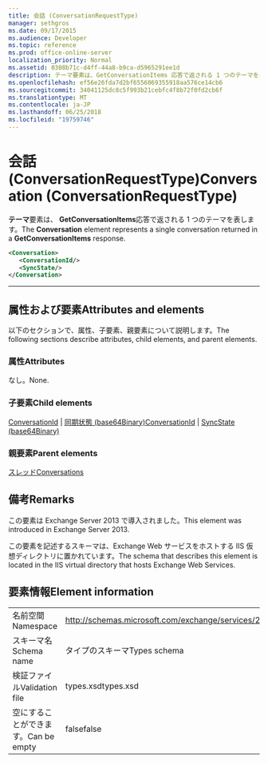 ```yaml
---
title: 会話 (ConversationRequestType)
manager: sethgros
ms.date: 09/17/2015
ms.audience: Developer
ms.topic: reference
ms.prod: office-online-server
localization_priority: Normal
ms.assetid: 0308b71c-d4ff-44a8-b9ca-d5965291ee1d
description: テーマ要素は、GetConversationItems 応答で返される 1 つのテーマを表します。
ms.openlocfilehash: ef56e26fda7d2bf6556069355918aa576ce14cb6
ms.sourcegitcommit: 34041125dc8c5f993b21cebfc4f8b72f0fd2cb6f
ms.translationtype: MT
ms.contentlocale: ja-JP
ms.lasthandoff: 06/25/2018
ms.locfileid: "19759746"
---
```

# <a name="conversation-conversationrequesttype"></a><span data-ttu-id="16d11-103">会話 (ConversationRequestType)</span><span class="sxs-lookup"><span data-stu-id="16d11-103">Conversation (ConversationRequestType)</span></span>

<span data-ttu-id="16d11-104">**テーマ**要素は、 **GetConversationItems**応答で返される 1 つのテーマを表します。</span><span class="sxs-lookup"><span data-stu-id="16d11-104">The **Conversation** element represents a single conversation returned in a **GetConversationItems** response.</span></span> 
  
```XML
<Conversation>
   <ConversationId/>
   <SyncState/>
</Conversation>
```

 ****
## <a name="attributes-and-elements"></a><span data-ttu-id="16d11-105">属性および要素</span><span class="sxs-lookup"><span data-stu-id="16d11-105">Attributes and elements</span></span>

<span data-ttu-id="16d11-106">以下のセクションで、属性、子要素、親要素について説明します。</span><span class="sxs-lookup"><span data-stu-id="16d11-106">The following sections describe attributes, child elements, and parent elements.</span></span>
  
### <a name="attributes"></a><span data-ttu-id="16d11-107">属性</span><span class="sxs-lookup"><span data-stu-id="16d11-107">Attributes</span></span>

<span data-ttu-id="16d11-108">なし。</span><span class="sxs-lookup"><span data-stu-id="16d11-108">None.</span></span>
  
### <a name="child-elements"></a><span data-ttu-id="16d11-109">子要素</span><span class="sxs-lookup"><span data-stu-id="16d11-109">Child elements</span></span>

<span data-ttu-id="16d11-110">[ConversationId](conversationid.md) | [同期状態 (base64Binary)](syncstate-base64binary.md)</span><span class="sxs-lookup"><span data-stu-id="16d11-110">[ConversationId](conversationid.md) | [SyncState (base64Binary)](syncstate-base64binary.md)</span></span>
  
### <a name="parent-elements"></a><span data-ttu-id="16d11-111">親要素</span><span class="sxs-lookup"><span data-stu-id="16d11-111">Parent elements</span></span>

[<span data-ttu-id="16d11-112">スレッド</span><span class="sxs-lookup"><span data-stu-id="16d11-112">Conversations</span></span>](conversations-ex15websvcsotherref.md)
  
## <a name="remarks"></a><span data-ttu-id="16d11-113">備考</span><span class="sxs-lookup"><span data-stu-id="16d11-113">Remarks</span></span>

<span data-ttu-id="16d11-114">この要素は Exchange Server 2013 で導入されました。</span><span class="sxs-lookup"><span data-stu-id="16d11-114">This element was introduced in Exchange Server 2013.</span></span>
  
<span data-ttu-id="16d11-115">この要素を記述するスキーマは、Exchange Web サービスをホストする IIS 仮想ディレクトリに置かれています。</span><span class="sxs-lookup"><span data-stu-id="16d11-115">The schema that describes this element is located in the IIS virtual directory that hosts Exchange Web Services.</span></span>
  
## <a name="element-information"></a><span data-ttu-id="16d11-116">要素情報</span><span class="sxs-lookup"><span data-stu-id="16d11-116">Element information</span></span>

|||
|:-----|:-----|
|<span data-ttu-id="16d11-117">名前空間</span><span class="sxs-lookup"><span data-stu-id="16d11-117">Namespace</span></span>  <br/> |http://schemas.microsoft.com/exchange/services/2006/types  <br/> |
|<span data-ttu-id="16d11-118">スキーマ名</span><span class="sxs-lookup"><span data-stu-id="16d11-118">Schema name</span></span>  <br/> |<span data-ttu-id="16d11-119">タイプのスキーマ</span><span class="sxs-lookup"><span data-stu-id="16d11-119">Types schema</span></span>  <br/> |
|<span data-ttu-id="16d11-120">検証ファイル</span><span class="sxs-lookup"><span data-stu-id="16d11-120">Validation file</span></span>  <br/> |<span data-ttu-id="16d11-121">types.xsd</span><span class="sxs-lookup"><span data-stu-id="16d11-121">types.xsd</span></span>  <br/> |
|<span data-ttu-id="16d11-122">空にすることができます。</span><span class="sxs-lookup"><span data-stu-id="16d11-122">Can be empty</span></span>  <br/> |<span data-ttu-id="16d11-123">false</span><span class="sxs-lookup"><span data-stu-id="16d11-123">false</span></span>  <br/> |
   

